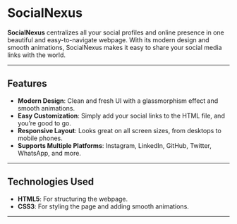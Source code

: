 # SocialNexus

**SocialNexus** centralizes all your social profiles and online presence in one beautiful and easy-to-navigate webpage. With its modern design and smooth animations, SocialNexus makes it easy to share your social media links with the world.

---

## Features

- **Modern Design**: Clean and fresh UI with a glassmorphism effect and smooth animations.
- **Easy Customization**: Simply add your social links to the HTML file, and you’re good to go.
- **Responsive Layout**: Looks great on all screen sizes, from desktops to mobile phones.
- **Supports Multiple Platforms**: Instagram, LinkedIn, GitHub, Twitter, WhatsApp, and more.

---

## Technologies Used

- **HTML5**: For structuring the webpage.
- **CSS3**: For styling the page and adding smooth animations.

---
